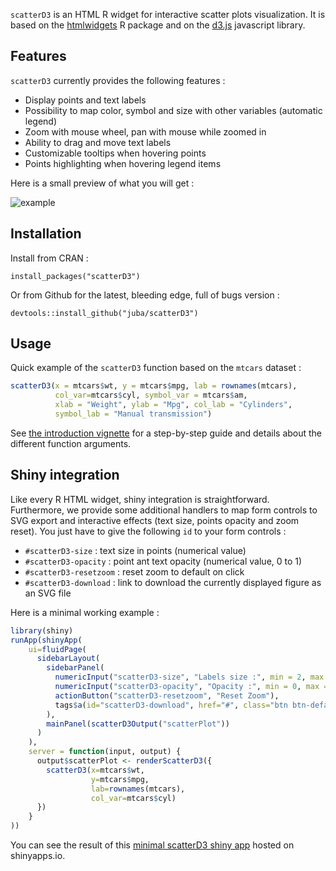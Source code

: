 `scatterD3` is an HTML R widget for interactive scatter plots visualization. It is based on the [htmlwidgets](http://www.htmlwidgets.org/) R package and on the [d3.js](http://d3js.org/) javascript library.

## Features

`scatterD3` currently provides the following features :

- Display points and text labels
- Possibility to map color, symbol and size with other variables (automatic legend)
- Zoom with mouse wheel, pan with mouse while zoomed in
- Ability to drag and move text labels
- Customizable tooltips when hovering points
- Points highlighting when hovering legend items


Here is a small preview of what you will get :

![example](https://raw.github.com/juba/scatterD3/master/resources/scatterD3.gif)


## Installation

Install from CRAN :

    install_packages("scatterD3")

Or from Github for the latest, bleeding edge, full of bugs version :

    devtools::install_github("juba/scatterD3")
    
## Usage

Quick example of the `scatterD3`  function based on the `mtcars` dataset :

```R
scatterD3(x = mtcars$wt, y = mtcars$mpg, lab = rownames(mtcars),
          col_var=mtcars$cyl, symbol_var = mtcars$am,
          xlab = "Weight", ylab = "Mpg", col_lab = "Cylinders",
          symbol_lab = "Manual transmission")
```
              
See [the introduction vignette](http://rpubs.com/juba/scatterD3) for a step-by-step guide and details about the different function arguments.

## Shiny integration

Like every R HTML widget, shiny integration is straightforward. Furthermore, we provide some additional
handlers to map form controls to SVG export and interactive effects (text size, points opacity and zoom reset).
You just have to give the following `id` to your form controls :

- `#scatterD3-size` : text size in points (numerical value)
- `#scatterD3-opacity` : point ant text opacity (numerical value, 0 to 1)
- `#scatterD3-resetzoom` : reset zoom to default on click
- `#scatterD3-download` : link to download the currently displayed figure as an SVG file

Here is a minimal working example :

```R
library(shiny)
runApp(shinyApp(
    ui=fluidPage(
      sidebarLayout(
        sidebarPanel(
          numericInput("scatterD3-size", "Labels size :", min = 2, max = 30, value = 10),
          numericInput("scatterD3-opacity", "Opacity :", min = 0, max = 1, value = 1, step=0.05),
          actionButton("scatterD3-resetzoom", "Reset Zoom"),
          tags$a(id="scatterD3-download", href="#", class="btn btn-default", "Download SVG")
        ),
        mainPanel(scatterD3Output("scatterPlot"))
      )
    ),
    server = function(input, output) {
      output$scatterPlot <- renderScatterD3({
        scatterD3(x=mtcars$wt,
                  y=mtcars$mpg,
                  lab=rownames(mtcars),
                  col_var=mtcars$cyl)
      })
    }
))
```

You can see the result of this [minimal scatterD3 shiny app](https://juba.shinyapps.io/scatterD3_shiny_app) hosted on shinyapps.io.

